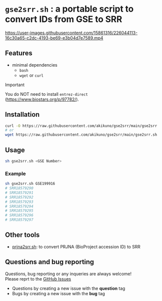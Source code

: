 # `gse2srr.sh` : a portable script to convert IDs from GSE to SRR

https://user-images.githubusercontent.com/15861316/226044113-16c30a65-c2dc-4193-be69-e3b04d7e7589.mp4


## Features

- minimal dependencies
  - `bash`
  - `wget` or `curl`

> [!IMPORTANT]
> You do NOT need to install `entrez-direct` (https://www.biostars.org/p/97782/).

## Installation

```bash
curl -O https://raw.githubusercontent.com/akikuno/gse2srr/main/gse2srr.sh
# or
wget https://raw.githubusercontent.com/akikuno/gse2srr/main/gse2srr.sh
```

## Usage

```bash
sh gse2srr.sh <GSE Number>
```

### Example

```bash
sh gse2srr.sh GSE199916
# SRR18579290
# SRR18579291
# SRR18579292
# SRR18579293
# SRR18579294
# SRR18579295
# SRR18579296
# SRR18579297
```

## Other tools

- [prjna2srr.sh](https://github.com/akikuno/prjna2srr): to convert PRJNA (BioProject accession ID) to SRR

## Questions and bug reporting

Questions, bug reporting or any inqueries are always welcome!  
Please reprt to the [GitHub Issues](https://github.com/akikuno/gse2srr/issues)  

- Questions by creating a new issue with the **question** tag
- Bugs by creating a new issue with the **bug** tag
